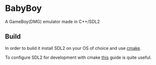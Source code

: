 # BabyBoy

A GameBoy(DMG) emulator made in C++/SDL2

## Build

In order to build it install SDL2 on your OS of choice and use [cmake](https://cmake.org/).

To configure SDL2 for development with cmake [this](https://trenki2.github.io/blog/2017/06/02/using-sdl2-with-cmake/) guide is quite useful.
